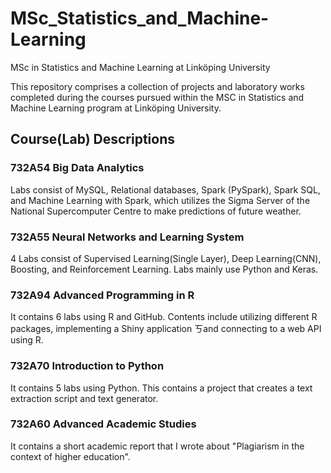# MSc_Statistics_and_Machine-Learning
MSc in Statistics and Machine Learning at Linköping University

This repository comprises a collection of projects and laboratory works completed during the courses pursued within the MSC in Statistics and Machine Learning program at Linköping University.

## Course(Lab) Descriptions
### 732A54 Big Data Analytics
Labs consist of MySQL, Relational databases, Spark (PySpark), Spark SQL, and Machine Learning with Spark, which utilizes the Sigma Server of the National Supercomputer Centre to make predictions of future weather.

### 732A55 Neural Networks and Learning System
4 Labs consist of Supervised Learning(Single Layer), Deep Learning(CNN), Boosting, and Reinforcement Learning. Labs mainly use Python and Keras.

### 732A94 Advanced Programming in R
It contains 6 labs using R and GitHub. Contents include utilizing different R packages, implementing a Shiny application ㄎand connecting to a web API using R.

### 732A70 Introduction to Python
It contains 5 labs using Python. This contains a project that creates a text extraction script and text generator.

### 732A60 Advanced Academic Studies
It contains a short academic report that I wrote about "Plagiarism in the context of higher education".
